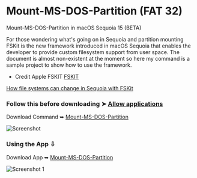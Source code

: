 # Mount-MS-DOS-Partition (FAT 32)
Mount-MS-DOS-Partition in macOS Sequoia 15 (BETA)

For those wondering what's going on in Sequoia and partition mounting
FSKit is the new framework introduced in macOS Sequoia that enables the developer to provide custom filesystem support from user space. 
The document is almost non-existent at the moment so here my command is a sample project to show how to use the framework.

- Credit Apple FSKIT [FSKIT](https://developer.apple.com/documentation/fskit)

[How file systems can change in Sequoia with FSKit](https://eclecticlight.co/2024/06/26/how-file-systems-can-change-in-sequoia-with-fskit/)

### Follow this before downloading ➤ [Allow applications](https://github.com/chris1111/Mount-MS-DOS-Partition/blob/Master/Debug.md)

Download Command ➥ [Mount-MS-DOS-Partition](https://github.com/chris1111/Mount-MS-DOS-Partition/raw/Master/Mount-MSDOS-Partition.tool.zip)

![Screenshot](https://github.com/user-attachments/assets/ee8a1e39-a293-46aa-a857-e725ca7eb095)

### Using the App ⇩
Download App ➥ [Mount-MS-DOS-Partition](https://github.com/chris1111/Mount-MS-DOS-Partition/raw/Master/Mount-MS-DOS-Partition.app.zip)

![Screenshot 1](https://github.com/user-attachments/assets/14d71d44-90c4-4f83-858a-332b7bfe810c)
